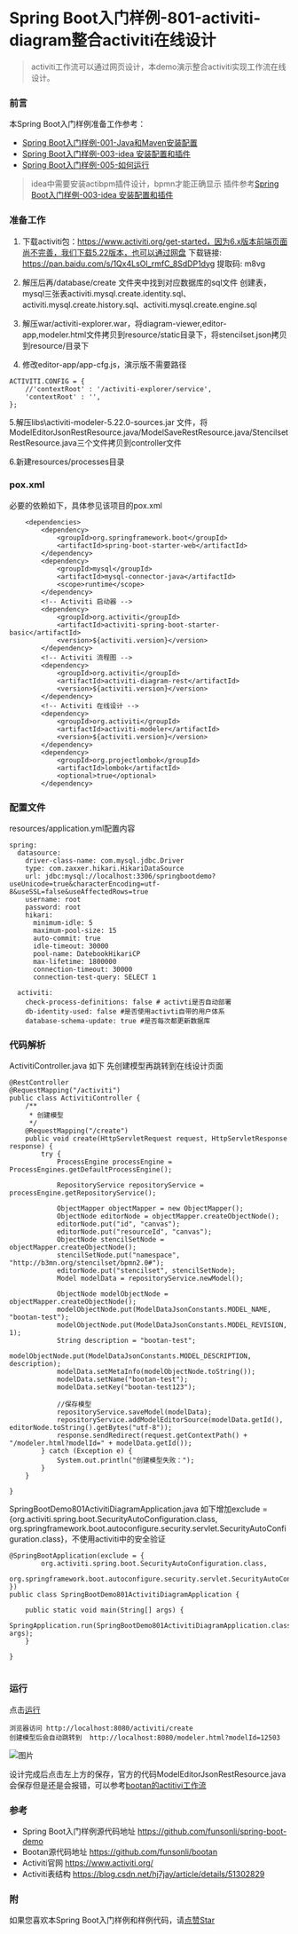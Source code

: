 # Spring Boot入门样例-801-activiti-diagram整合activiti在线设计

> activiti工作流可以通过网页设计，本demo演示整合activiti实现工作流在线设计。

### 前言

本Spring Boot入门样例准备工作参考：

- [Spring Boot入门样例-001-Java和Maven安装配置](https://github.com/funsonli/spring-boot-demo/blob/master/doc/spring-boot-demo-001-java.md)
- [Spring Boot入门样例-003-idea 安装配置和插件](https://github.com/funsonli/spring-boot-demo/blob/master/doc/spring-boot-demo-003-idea.md)
- [Spring Boot入门样例-005-如何运行](https://github.com/funsonli/spring-boot-demo/blob/master/doc/spring-boot-demo-005-run.md)

> idea中需要安装actibpm插件设计，bpmn才能正确显示 插件参考[Spring Boot入门样例-003-idea 安装配置和插件](https://github.com/funsonli/spring-boot-demo/blob/master/doc/spring-boot-demo-003-idea.md)

### 准备工作

1. 下载activiti包：https://www.activiti.org/get-started，因为6.x版本前端页面尚不完善，我们下载5.22版本，也可以通过网盘 下载链接: https://pan.baidu.com/s/1Qx4LsOl_rmfC_8SdDP1dyg 提取码: m8vg 

2. 解压后再/database/create 文件夹中找到对应数据库的sql文件 创建表，mysql三张表activiti.mysql.create.identity.sql、activiti.mysql.create.history.sql、activiti.mysql.create.engine.sql

3. 解压war/activiti-explorer.war，将diagram-viewer,editor-app,modeler.html文件拷贝到resource/static目录下，将stencilset.json拷贝到resource/目录下

4. 修改editor-app/app-cfg.js，演示版不需要路径
``` 
ACTIVITI.CONFIG = {
	//'contextRoot' : '/activiti-explorer/service',
	'contextRoot' : '',
};
```

5.解压libs\activiti-modeler-5.22.0-sources.jar 文件，将ModelEditorJsonRestResource.java/ModelSaveRestResource.java/StencilsetRestResource.java三个文件拷贝到controller文件

6.新建resources/processes目录

### pox.xml
必要的依赖如下，具体参见该项目的pox.xml
```
    <dependencies>
        <dependency>
            <groupId>org.springframework.boot</groupId>
            <artifactId>spring-boot-starter-web</artifactId>
        </dependency>
        <dependency>
            <groupId>mysql</groupId>
            <artifactId>mysql-connector-java</artifactId>
            <scope>runtime</scope>
        </dependency>
        <!-- Activiti 启动器 -->
        <dependency>
            <groupId>org.activiti</groupId>
            <artifactId>activiti-spring-boot-starter-basic</artifactId>
            <version>${activiti.version}</version>
        </dependency>
        <!-- Activiti 流程图 -->
        <dependency>
            <groupId>org.activiti</groupId>
            <artifactId>activiti-diagram-rest</artifactId>
            <version>${activiti.version}</version>
        </dependency>
        <!-- Activiti 在线设计 -->
        <dependency>
            <groupId>org.activiti</groupId>
            <artifactId>activiti-modeler</artifactId>
            <version>${activiti.version}</version>
        </dependency>
        <dependency>
            <groupId>org.projectlombok</groupId>
            <artifactId>lombok</artifactId>
            <optional>true</optional>
        </dependency>
```

### 配置文件

resources/application.yml配置内容
```
spring:
  datasource:
    driver-class-name: com.mysql.jdbc.Driver
    type: com.zaxxer.hikari.HikariDataSource
    url: jdbc:mysql://localhost:3306/springbootdemo?useUnicode=true&characterEncoding=utf-8&useSSL=false&useAffectedRows=true
    username: root
    password: root
    hikari:
      minimum-idle: 5
      maximum-pool-size: 15
      auto-commit: true
      idle-timeout: 30000
      pool-name: DatebookHikariCP
      max-lifetime: 1800000
      connection-timeout: 30000
      connection-test-query: SELECT 1

  activiti:
    check-process-definitions: false # activti是否自动部署
    db-identity-used: false #是否使用activti自带的用户体系
    database-schema-update: true #是否每次都更新数据库

```

### 代码解析

ActivitiController.java 如下 先创建模型再跳转到在线设计页面

```
@RestController
@RequestMapping("/activiti")
public class ActivitiController {
    /**
     * 创建模型
     */
    @RequestMapping("/create")
    public void create(HttpServletRequest request, HttpServletResponse response) {
        try {
            ProcessEngine processEngine = ProcessEngines.getDefaultProcessEngine();

            RepositoryService repositoryService = processEngine.getRepositoryService();

            ObjectMapper objectMapper = new ObjectMapper();
            ObjectNode editorNode = objectMapper.createObjectNode();
            editorNode.put("id", "canvas");
            editorNode.put("resourceId", "canvas");
            ObjectNode stencilSetNode = objectMapper.createObjectNode();
            stencilSetNode.put("namespace", "http://b3mn.org/stencilset/bpmn2.0#");
            editorNode.put("stencilset", stencilSetNode);
            Model modelData = repositoryService.newModel();

            ObjectNode modelObjectNode = objectMapper.createObjectNode();
            modelObjectNode.put(ModelDataJsonConstants.MODEL_NAME, "bootan-test");
            modelObjectNode.put(ModelDataJsonConstants.MODEL_REVISION, 1);
            String description = "bootan-test";
            modelObjectNode.put(ModelDataJsonConstants.MODEL_DESCRIPTION, description);
            modelData.setMetaInfo(modelObjectNode.toString());
            modelData.setName("bootan-test");
            modelData.setKey("bootan-test123");

            //保存模型
            repositoryService.saveModel(modelData);
            repositoryService.addModelEditorSource(modelData.getId(), editorNode.toString().getBytes("utf-8"));
            response.sendRedirect(request.getContextPath() + "/modeler.html?modelId=" + modelData.getId());
        } catch (Exception e) {
            System.out.println("创建模型失败：");
        }
    }

}
```

SpringBootDemo801ActivitiDiagramApplication.java 如下增加exclude = {org.activiti.spring.boot.SecurityAutoConfiguration.class, org.springframework.boot.autoconfigure.security.servlet.SecurityAutoConfiguration.class}，不使用activiti中的安全验证
```
@SpringBootApplication(exclude = {
        org.activiti.spring.boot.SecurityAutoConfiguration.class,
        org.springframework.boot.autoconfigure.security.servlet.SecurityAutoConfiguration.class
})
public class SpringBootDemo801ActivitiDiagramApplication {

    public static void main(String[] args) {
        SpringApplication.run(SpringBootDemo801ActivitiDiagramApplication.class, args);
    }

}


```

### 运行

点击[运行](https://github.com/funsonli/spring-boot-demo/blob/master/doc/spring-boot-demo-005-run.md)

``` 
浏览器访问 http://localhost:8080/activiti/create
创建模型后会自动跳转到  http://localhost:8080/modeler.html?modelId=12503
```

![图片](https://raw.githubusercontent.com/funsonli/spring-boot-demo/master/doc/images/spring-boot-demo-801-01.png?raw=true)

设计完成后点击左上方的保存，官方的代码ModelEditorJsonRestResource.java会保存但是还是会报错，可以参考[bootan的actitivi工作流](https://github.com/funsonli/bootan/blob/master/src/main/java/com/funsonli/bootan/module/activiti/controller/modeler/ModelSaveRestResource.java)

### 参考
- Spring Boot入门样例源代码地址 https://github.com/funsonli/spring-boot-demo
- Bootan源代码地址 https://github.com/funsonli/bootan
- Activiti官网 https://www.activiti.org/
- Activiti表结构 https://blog.csdn.net/hj7jay/article/details/51302829

### 附
如果您喜欢本Spring Boot入门样例和样例代码，请[点赞Star](https://github.com/funsonli/spring-boot-demo)

